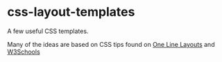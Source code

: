 # css-layout-templates
A few useful CSS templates.

Many of the ideas are based on CSS tips found on <a href="https://1linelayouts.glitch.me">One Line Layouts</a> and <a href="https://www.w3schools.com/css/css_templates.asp">W3Schools</a>

